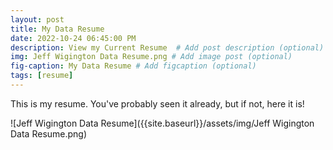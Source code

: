 ```yaml
---
layout: post
title: My Data Resume
date: 2022-10-24 06:45:00 PM
description: View my Current Resume  # Add post description (optional)
img: Jeff Wigington Data Resume.png # Add image post (optional)
fig-caption: My Data Resume # Add figcaption (optional)
tags: [resume]
---
```


This is my resume. You've probably seen it already, but if not, here it is!

![Jeff Wigington Data Resume]({{site.baseurl}}/assets/img/Jeff Wigington Data Resume.png)
